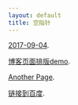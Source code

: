 ```yaml
---
layout: default
title: 空指针
---
```



[2017-09-04](_posts/another-page).


[博客页面排版demo](demo).


[Another Page](another-page).


[链接到百度](https://www.baidu.com "百度").


